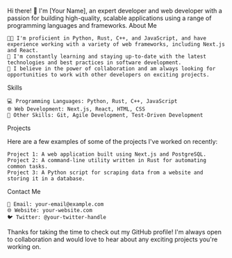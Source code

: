 Hi there! 👋 I'm [Your Name], an expert developer and web developer with a passion for building high-quality, scalable applications using a range of programming languages and frameworks.
About Me

    👨‍💻 I'm proficient in Python, Rust, C++, and JavaScript, and have experience working with a variety of web frameworks, including Next.js and React.
    🌱 I'm constantly learning and staying up-to-date with the latest technologies and best practices in software development.
    🤝 I believe in the power of collaboration and am always looking for opportunities to work with other developers on exciting projects.

Skills

    💻 Programming Languages: Python, Rust, C++, JavaScript
    🌐 Web Development: Next.js, React, HTML, CSS
    🚀 Other Skills: Git, Agile Development, Test-Driven Development

Projects

Here are a few examples of some of the projects I've worked on recently:

    Project 1: A web application built using Next.js and PostgreSQL.
    Project 2: A command-line utility written in Rust for automating common tasks.
    Project 3: A Python script for scraping data from a website and storing it in a database.

Contact Me

    📧 Email: your-email@example.com
    🌐 Website: your-website.com
    🐦 Twitter: @your-twitter-handle

Thanks for taking the time to check out my GitHub profile! I'm always open to collaboration and would love to hear about any exciting projects you're working on.
